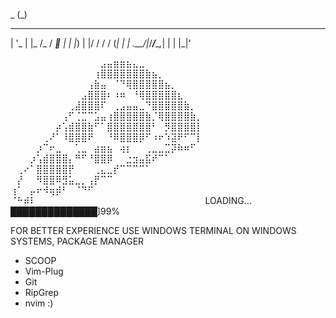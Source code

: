  _
(_)
 _ __  _ __________ _ 
| '_ \| |_  /_  / _ |
| |_) | |/ / / / (_| |
| .__/|_/___/___\__,_|
| |
|_|'

⠀⠀⠀⠀⠀⠀⠀⠀⠀⠀⠀⠀⠀⠀⣠⣤⣶⣶⣦⣄⣀⠀⠀⠀⠀⠀⠀⠀⠀⠀
⠀⠀⠀⠀⠀⠀⠀⠀⠀⠀⠀⠀⠀⢰⣿⣿⣿⣿⣿⣿⣿⣷⣦⡀⠀⠀⠀⠀⠀⠀
⠀⠀⠀⠀⠀⠀⠀⠀⠀⠀⠀⠀⢠⣷⣤⠀⠈⠙⢿⣿⣿⣿⣿⣿⣦⡀⠀⠀⠀⠀
⠀⠀⠀⠀⠀⠀⠀⠀⠀⠀⠀⣠⣿⣿⣿⠆⠰⠶⠀⠘⢿⣿⣿⣿⣿⣿⣆⠀⠀⠀
⠀⠀⠀⠀⠀⠀⠀⠀⠀⢀⣼⣿⣿⣿⠏⠀⢀⣠⣤⣤⣀⠙⣿⣿⣿⣿⣿⣷⡀⠀
⠀⠀⠀⠀⠀⠀⠀⠀⢠⠋⢈⣉⠉⣡⣤⢰⣿⣿⣿⣿⣿⣷⡈⢿⣿⣿⣿⣿⣷⡀
⠀⠀⠀⠀⠀⠀⠀⡴⢡⣾⣿⣿⣷⠋⠁⣿⣿⣿⣿⣿⣿⣿⠃⠀⡻⣿⣿⣿⣿⡇
⠀⠀⠀⠀⠀⢀⠜⠁⠸⣿⣿⣿⠟⠀⠀⠘⠿⣿⣿⣿⡿⠋⠰⠖⠱⣽⠟⠋⠉⡇
⠀⠀⠀⠀⡰⠉⠖⣀⠀⠀⢁⣀⠀⣴⣶⣦⠀⢴⡆⠀⠀⢀⣀⣀⣉⡽⠷⠶⠋⠀
⠀⠀⠀⡰⢡⣾⣿⣿⣿⡄⠛⠋⠘⣿⣿⡿⠀⠀⣐⣲⣤⣯⠞⠉⠁⠀⠀⠀⠀⠀
⠀⢀⠔⠁⣿⣿⣿⣿⣿⡟⠀⠀⠀⢀⣄⣀⡞⠉⠉⠉⠉⠁⠀⠀⠀⠀⠀⠀⠀⠀
⠀⡜⠀⠀⠻⣿⣿⠿⣻⣥⣀⡀⢠⡟⠉⠉⠀⠀⠀⠀⠀⠀⠀⠀⠀⠀⠀⠀⠀⠀
⢰⠁⠀⡤⠖⠺⢶⡾⠃⠀⠈⠙⠋⠀⠀⠀⠀⠀⠀⠀⠀⠀⠀⠀⠀⠀⠀⠀⠀⠀
⠈⠓⠾⠇⠀⠀⠀⠀⠀⠀⠀⠀⠀⠀⠀⠀⠀⠀⠀⠀⠀⠀⠀⠀⠀⠀⠀⠀⠀⠀
LOADING...
██████████████]99%

FOR BETTER EXPERIENCE USE WINDOWS TERMINAL ON WINDOWS SYSTEMS, PACKAGE MANAGER 
- SCOOP
- Vim-Plug
- Git
- RipGrep
- nvim :)

